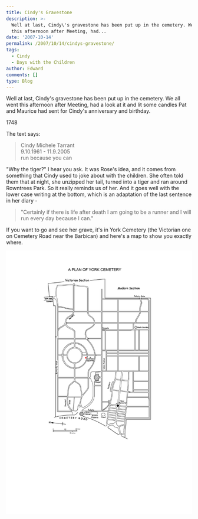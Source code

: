 ```yaml
---
title: Cindy's Gravestone
description: >-
  Well at last, Cindy\'s gravestone has been put up in the cemetery. We all went
  this afternoon after Meeting, had...
date: '2007-10-14'
permalink: /2007/10/14/cindys-gravestone/
tags:
  - Cindy
  - Days with the Children
author: Edward
comments: []
type: Blog
---
```


Well at last, Cindy\'s gravestone has been put up in the cemetery. We
all went this afternoon after Meeting, had a look at it and lit some
candles Pat and Maurice had sent for Cindy\'s anniversary and birthday.

<!-- TODO: gallery -->
<div>
<wpg2>1748</wpg2>
</div>

The text says:

> Cindy Michele Tarrant<br>
> 9.10.1961 - 11.9.2005<br>
> run because you can

\"Why the tiger?\" I hear you ask. It was Rose\'s idea, and it comes
from something that Cindy used to joke about with the children. She
often told them that at night, she unzipped her tail, turned into a
tiger and ran around Rowntrees Park. So it really reminds us of her. And
it goes well with the lower case writing at the bottom, which is an
adaptation of the last sentence in her diary - 

> \"Certainly if there is
life after death I am going to be a runner and I will run every day
because I can.\"

If you want to go and see her grave, it\'s in York Cemetery (the
Victorian one on Cemetery Road near the Barbican) and here\'s a map to
show you exactly where.

![Map to Cindy\'s grave](./york_cemetery_plan.png ) 
